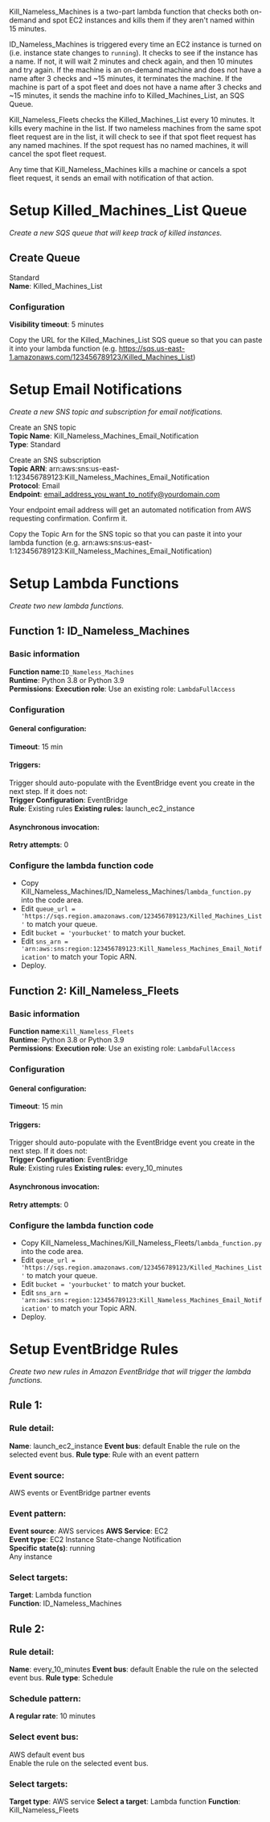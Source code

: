 Kill_Nameless_Machines is a two-part lambda function that checks both on-demand and spot EC2 instances and kills them if they aren't named within 15 minutes.

ID_Nameless_Machines is triggered every time an EC2 instance is turned on (i.e. instance state changes to `running`).
It checks to see if the instance has a name.
If not, it will wait 2 minutes and check again, and then 10 minutes and try again.
If the machine is an on-demand machine and does not have a name after 3 checks and ~15 minutes, it terminates the machine.
If the machine is part of a spot fleet and does not have a name after 3 checks and ~15 minutes, it sends the machine info to Killed_Machines_List, an SQS Queue.

Kill_Nameless_Fleets checks the Killed_Machines_List every 10 minutes.
It kills every machine in the list.
If two nameless machines from the same spot fleet request are in the list, it will check to see if that spot fleet request has any named machines.
If the spot request has no named machines, it will cancel the spot fleet request.

Any time that Kill_Nameless_Machines kills a machine or cancels a spot fleet request, it sends an email with notification of that action.


# Setup Killed_Machines_List Queue

*Create a new SQS queue that will keep track of killed instances.*

## Create Queue
Standard  
**Name**: Killed_Machines_List

### Configuration
**Visibility timeout**: 5 minutes

Copy the URL for the Killed_Machines_List SQS queue so that you can paste it into your lambda function (e.g. https://sqs.us-east-1.amazonaws.com/123456789123/Killed_Machines_List)

# Setup Email Notifications

*Create a new SNS topic and subscription for email notifications.*

Create an SNS topic  
**Topic Name**: Kill_Nameless_Machines_Email_Notification  
**Type**: Standard

Create an SNS subscription  
**Topic ARN**: arn:aws:sns:us-east-1:123456789123:Kill_Nameless_Machines_Email_Notification  
**Protocol**: Email  
**Endpoint**: email_address_you_want_to_notify@yourdomain.com

Your endpoint email address will get an automated notification from AWS requesting confirmation.
Confirm it.

Copy the Topic Arn for the SNS topic so that you can paste it into your lambda function (e.g. arn:aws:sns:us-east-1:123456789123:Kill_Nameless_Machines_Email_Notification)

# Setup Lambda Functions

*Create two new lambda functions.*

## Function 1: ID_Nameless_Machines

### Basic information
**Function name**:`ID_Nameless_Machines`  
**Runtime**: Python 3.8 or Python 3.9  
**Permissions**: **Execution role**: Use an existing role:  `LambdaFullAccess`

### Configuration
#### General configuration:  
**Timeout**: 15 min  

#### Triggers:
Trigger should auto-populate with the EventBridge event you create in the next step.
If it does not:  
**Trigger Configuration**: EventBridge  
**Rule**: Existing rules
**Existing rules:** launch_ec2_instance

#### Asynchronous invocation:
**Retry attempts**: 0

### Configure the lambda function code
* Copy Kill_Nameless_Machines/ID_Nameless_Machines/`lambda_function.py` into the code area.
* Edit `queue_url = 'https://sqs.region.amazonaws.com/123456789123/Killed_Machines_List'` to match your queue.
* Edit `bucket = 'yourbucket'` to match your bucket.
* Edit `sns_arn = 'arn:aws:sns:region:123456789123:Kill_Nameless_Machines_Email_Notification'` to match your Topic ARN.
* Deploy.

## Function 2: Kill_Nameless_Fleets

### Basic information
**Function name**:`Kill_Nameless_Fleets`  
**Runtime**: Python 3.8 or Python 3.9  
**Permissions**: **Execution role**: Use an existing role:  `LambdaFullAccess`

### Configuration
#### General configuration:  
**Timeout**: 15 min  

#### Triggers:
Trigger should auto-populate with the EventBridge event you create in the next step.
If it does not:  
**Trigger Configuration**: EventBridge  
**Rule**: Existing rules
**Existing rules:** every_10_minutes

#### Asynchronous invocation:
**Retry attempts**: 0

### Configure the lambda function code
* Copy Kill_Nameless_Machines/Kill_Nameless_Fleets/`lambda_function.py` into the code area.
* Edit `queue_url = 'https://sqs.region.amazonaws.com/123456789123/Killed_Machines_List'` to match your queue.
* Edit `bucket = 'yourbucket'` to match your bucket.
* Edit `sns_arn = 'arn:aws:sns:region:123456789123:Kill_Nameless_Machines_Email_Notification'` to match your Topic ARN.
* Deploy.

# Setup EventBridge Rules

*Create two new rules in Amazon EventBridge that will trigger the lambda functions.*

## Rule 1:

### Rule detail:
**Name**: launch_ec2_instance
**Event bus**: default
Enable the rule on the selected event bus.
**Rule type**: Rule with an event pattern

### Event source:
AWS events or EventBridge partner events

### Event pattern:
**Event source**: AWS services
**AWS Service**: EC2  
**Event type**: EC2 Instance State-change Notification  
**Specific state(s)**: running  
Any instance  

### Select targets:
**Target**: Lambda function  
**Function**: ID_Nameless_Machines

## Rule 2:

### Rule detail:
**Name**: every_10_minutes
**Event bus**: default
Enable the rule on the selected event bus.
**Rule type**: Schedule

### Schedule pattern:
**A regular rate**:  10 minutes

### Select event bus:
AWS default event bus  
Enable the rule on the selected event bus.

### Select targets:
**Target type**: AWS service
**Select a target**: Lambda function
**Function**: Kill_Nameless_Fleets
